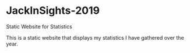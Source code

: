 # JackInSights-2019
Static Website for Statistics

This is a static website that displays my statistics I have gathered over the year. 
